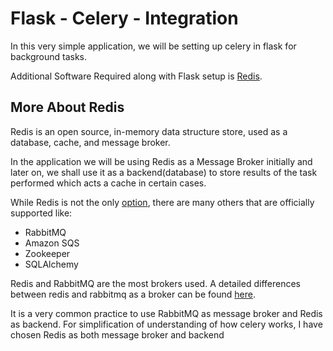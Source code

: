 # Flask - Celery - Integration

In this very simple application, we will be setting up celery in flask for background tasks.

Additional Software Required along with Flask setup is [Redis](https://redis.io/download).

## More About Redis

Redis is an open source, in-memory data structure store, used as a database, cache, and message broker.

In the application we will be using Redis as a Message Broker initially and later on, we shall use it as a backend(database) to store results of the task performed which acts a cache in certain cases.

While Redis is not the only [option](https://docs.celeryproject.org/en/stable/getting-started/backends-and-brokers/), there are many others that are officially supported like:

* RabbitMQ
* Amazon SQS
* Zookeeper
* SQLAlchemy

Redis and RabbitMQ are the most brokers used. A detailed differences between redis and rabbitmq as a broker can be found [here](https://www.educba.com/rabbitmq-vs-redis/).

It is a very common practice to use RabbitMQ as message broker and Redis as backend.
For simplification of understanding of how celery works, I have chosen Redis as both message broker and backend
